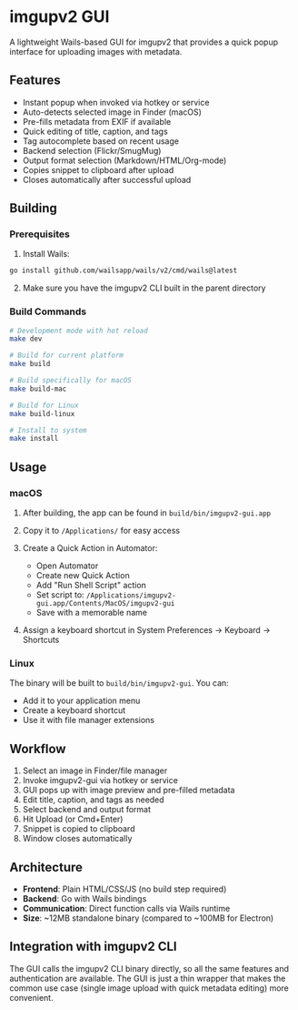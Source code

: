 # imgupv2 GUI

A lightweight Wails-based GUI for imgupv2 that provides a quick popup interface for uploading images with metadata.

## Features

- Instant popup when invoked via hotkey or service
- Auto-detects selected image in Finder (macOS)
- Pre-fills metadata from EXIF if available
- Quick editing of title, caption, and tags
- Tag autocomplete based on recent usage
- Backend selection (Flickr/SmugMug)
- Output format selection (Markdown/HTML/Org-mode)
- Copies snippet to clipboard after upload
- Closes automatically after successful upload

## Building

### Prerequisites

1. Install Wails:
```bash
go install github.com/wailsapp/wails/v2/cmd/wails@latest
```

2. Make sure you have the imgupv2 CLI built in the parent directory

### Build Commands

```bash
# Development mode with hot reload
make dev

# Build for current platform
make build

# Build specifically for macOS
make build-mac

# Build for Linux
make build-linux

# Install to system
make install
```

## Usage

### macOS

1. After building, the app can be found in `build/bin/imgupv2-gui.app`
2. Copy it to `/Applications/` for easy access
3. Create a Quick Action in Automator:
   - Open Automator
   - Create new Quick Action
   - Add "Run Shell Script" action
   - Set script to: `/Applications/imgupv2-gui.app/Contents/MacOS/imgupv2-gui`
   - Save with a memorable name

4. Assign a keyboard shortcut in System Preferences → Keyboard → Shortcuts

### Linux

The binary will be built to `build/bin/imgupv2-gui`. You can:
- Add it to your application menu
- Create a keyboard shortcut
- Use it with file manager extensions

## Workflow

1. Select an image in Finder/file manager
2. Invoke imgupv2-gui via hotkey or service
3. GUI pops up with image preview and pre-filled metadata
4. Edit title, caption, and tags as needed
5. Select backend and output format
6. Hit Upload (or Cmd+Enter)
7. Snippet is copied to clipboard
8. Window closes automatically

## Architecture

- **Frontend**: Plain HTML/CSS/JS (no build step required)
- **Backend**: Go with Wails bindings
- **Communication**: Direct function calls via Wails runtime
- **Size**: ~12MB standalone binary (compared to ~100MB for Electron)

## Integration with imgupv2 CLI

The GUI calls the imgupv2 CLI binary directly, so all the same features and authentication are available. The GUI is just a thin wrapper that makes the common use case (single image upload with quick metadata editing) more convenient.

